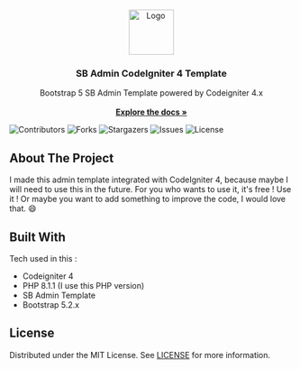 <br/>
<p align="center">
  <a href="https://github.com/gensart-ai/mazeradmin-codeigniter4">
    <img src="https://readme.shaankhan.dev/images/logo.png" alt="Logo" width="80" height="80">
  </a>

  <h3 align="center">SB Admin CodeIgniter 4 Template</h3>

  <p align="center">
    Bootstrap 5 SB Admin Template powered by Codeigniter 4.x
    <br/>
    <br/>
    <a href="https://github.com/gensart-ai/sbadmin-codeigniter4"><strong>Explore the docs »</strong></a>
  </p>
</p>

![Contributors](https://img.shields.io/github/contributors/gensart-ai/sbadmin-codeigniter4?color=dark-green) ![Forks](https://img.shields.io/github/forks/gensart-ai/sbadmin-codeigniter4?style=social) ![Stargazers](https://img.shields.io/github/stars/gensart-ai/sbadmin-codeigniter4?style=social) ![Issues](https://img.shields.io/github/issues/gensart-ai/sbadmin-codeigniter4) ![License](https://img.shields.io/github/license/gensart-ai/sbadmin-codeigniter4) 

## About The Project

I made this admin template integrated with CodeIgniter 4, because maybe I will need to use this in the future. For you who wants to use it, it's free ! Use it ! Or maybe you want to add something to improve the code, I would love that. :smile:

## Built With

Tech used in this :
- Codeigniter 4
- PHP 8.1.1 (I use this PHP version)
- SB Admin Template
- Bootstrap 5.2.x

## License

Distributed under the MIT License. See [LICENSE](https://github.com/gensart-ai/sbadmin-codeigniter4/blob/main/LICENSE.md) for more information.
